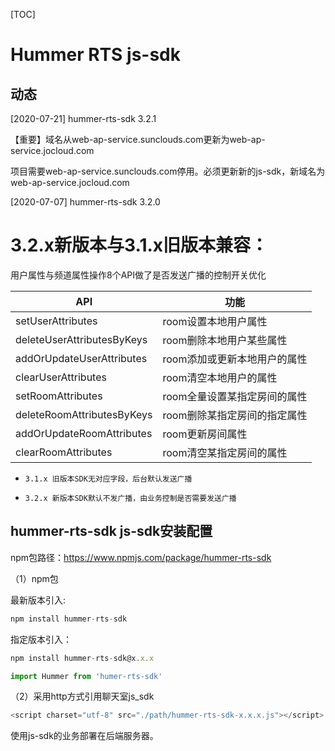 [TOC]

# Hummer RTS js-sdk


## 动态

[2020-07-21] hummer-rts-sdk 3.2.1

【重要】域名从web-ap-service.sunclouds.com更新为web-ap-service.jocloud.com

项目需要web-ap-service.sunclouds.com停用。必须更新新的js-sdk，新域名为web-ap-service.jocloud.com


[2020-07-07] hummer-rts-sdk 3.2.0

# 3.2.x新版本与3.1.x旧版本兼容：

用户属性与频道属性操作8个API做了是否发送广播的控制开关优化

| API       | 功能   | 
| ---------- | ------ |
| setUserAttributes      | room设置本地用户属性 | 
| deleteUserAttributesByKeys     | room删除本地用户某些属性 |
| addOrUpdateUserAttributes     | room添加或更新本地用户的属性 | 
| clearUserAttributes           | room清空本地用户的属性 | 
| setRoomAttributes      | room全量设置某指定房间的属性 | 
| deleteRoomAttributesByKeys     | room删除某指定房间的指定属性 |
| addOrUpdateRoomAttributes     | room更新房间属性 | 
| clearRoomAttributes           | room清空某指定房间的属性 | 

* `3.1.x 旧版本SDK无对应字段，后台默认发送广播`

* `3.2.x 新版本SDK默认不发广播，由业务控制是否需要发送广播`


## hummer-rts-sdk js-sdk安装配置

npm包路径：https://www.npmjs.com/package/hummer-rts-sdk

（1）npm包

最新版本引入:
```javascript
npm install hummer-rts-sdk
```

指定版本引入：
```javascript
npm install hummer-rts-sdk@x.x.x
```


```javascript
import Hummer from 'humer-rts-sdk'
```

（2）采用http方式引用聊天室js_sdk
```javascript
<script charset="utf-8" src="./path/hummer-rts-sdk-x.x.x.js"></script>
```
使用js-sdk的业务部署在后端服务器。
